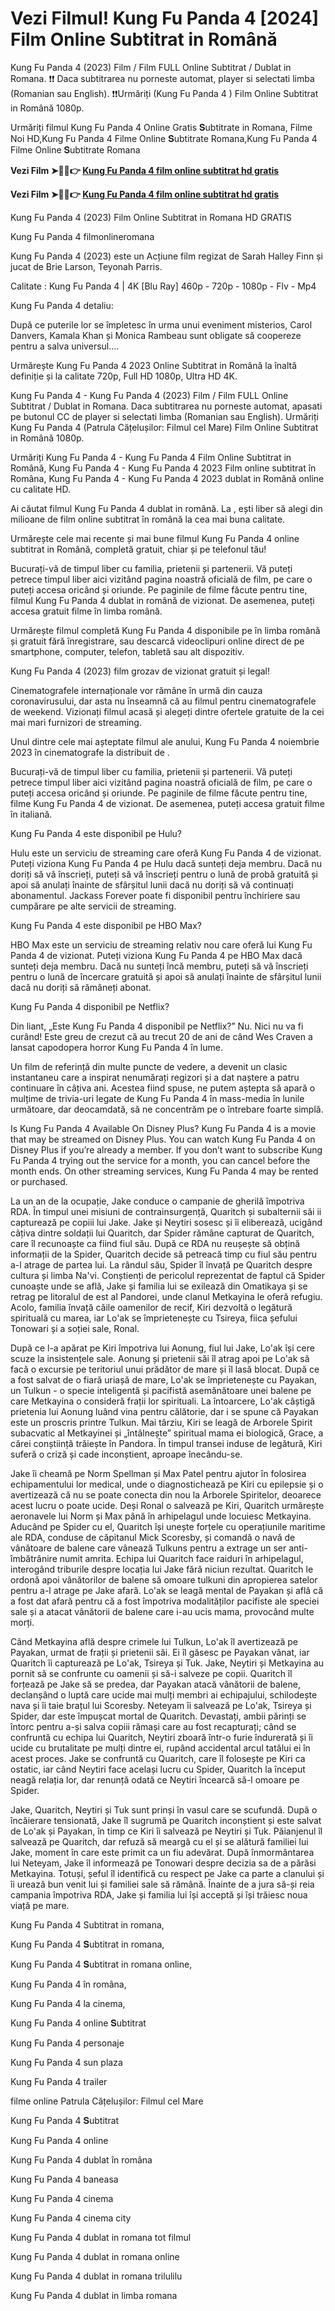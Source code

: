 # Vezi Filmul! Kung Fu Panda 4 [2024] Film Online Subtitrat in Română

Kung Fu Panda 4 (2023) Film / Film FULL Online Subtitrat / Dublat in Romana. ❗❗️️ Daca subtitrarea nu porneste automat, player si selectati limba (Romanian sau English). ❗❗️️Urmăriți (Kung Fu Panda 4 ) Film Online Subtitrat in Română 1080p.

Urmăriți filmul Kung Fu Panda 4 Online Gratis 𝐒ubtitrate in Romana, Filme Noi HD,Kung Fu Panda 4 Filme Online 𝐒ubtitrate Romana,Kung Fu Panda 4 Filme Online 𝐒ubtitrate Romana

**Vezi Film ➤🔴✅👉 [Kung Fu Panda 4 film online subtitrat hd gratis](https://box-locker.org/ro/1011985/kung-fu-panda-4.html)**

**Vezi Film ➤🔴✅👉 [Kung Fu Panda 4 film online subtitrat hd gratis](https://box-locker.org/ro/1011985/kung-fu-panda-4.html)**

Kung Fu Panda 4 (2023) Film Online Subtitrat in Romana HD GRATIS

Kung Fu Panda 4 filmonlineromana

Kung Fu Panda 4 (2023) este un Acțiune film regizat de Sarah Halley Finn și jucat de Brie Larson, Teyonah Parris.

Calitate : Kung Fu Panda 4 | 4K [Blu Ray] 460p - 720p - 1080p - Flv - Mp4

Kung Fu Panda 4 detaliu:

După ce puterile lor se împletesc în urma unui eveniment misterios, Carol Danvers, Kamala Khan și Monica Rambeau sunt obligate să coopereze pentru a salva universul....

Urmărește Kung Fu Panda 4 2023 Online Subtitrat in Română la înaltă definiție și la calitate 720p, Full HD 1080p, Ultra HD 4K.

Kung Fu Panda 4 - Kung Fu Panda 4 (2023) Film / Film FULL Online Subtitrat / Dublat in Romana. Daca subtitrarea nu porneste automat, apasati pe butonul CC de player si selectati limba (Romanian sau English). Urmăriți Kung Fu Panda 4 (Patrula Cățelușilor: Filmul cel Mare) Film Online Subtitrat in Română 1080p.

Urmăriți Kung Fu Panda 4 - Kung Fu Panda 4 Film Online Subtitrat in Română, Kung Fu Panda 4 - Kung Fu Panda 4 2023 Film online subtitrat în Româna, Kung Fu Panda 4 - Kung Fu Panda 4 2023 dublat in Română online cu calitate HD.

Ai căutat filmul Kung Fu Panda 4 dublat in română. La , ești liber să alegi din milioane de film online subtitrat în română la cea mai buna calitate.

Urmărește cele mai recente și mai bune filmul Kung Fu Panda 4 online subtitrat in Română, completă gratuit, chiar și pe telefonul tău!

Bucurați-vă de timpul liber cu familia, prietenii și partenerii. Vă puteți petrece timpul liber aici vizitând pagina noastră oficială de film, pe care o puteți accesa oricând și oriunde. Pe paginile de filme făcute pentru tine, filmul Kung Fu Panda 4 dublat in română de vizionat. De asemenea, puteți accesa gratuit filme în limba română.

Urmărește filmul completă Kung Fu Panda 4 disponibile pe în limba română și gratuit fără înregistrare, sau descarcă videoclipuri online direct de pe smartphone, computer, telefon, tabletă sau alt dispozitiv.

Kung Fu Panda 4 (2023) film grozav de vizionat gratuit și legal!

Cinematografele internaționale vor rămâne în urmă din cauza coronavirusului, dar asta nu înseamnă că au filmul pentru cinematografele de weekend. Vizionați filmul acasă și alegeți dintre ofertele gratuite de la cei mai mari furnizori de streaming.

Unul dintre cele mai așteptate filmul ale anului, Kung Fu Panda 4 noiembrie 2023 în cinematografe la distribuit de .

Bucurați-vă de timpul liber cu familia, prietenii și partenerii. Vă puteți petrece timpul liber aici vizitând pagina noastră oficială de film, pe care o puteți accesa oricând și oriunde. Pe paginile de filme făcute pentru tine, filme Kung Fu Panda 4 de vizionat. De asemenea, puteți accesa gratuit filme în italiană.

Kung Fu Panda 4 este disponibil pe Hulu?

Hulu este un serviciu de streaming care oferă Kung Fu Panda 4 de vizionat. Puteți viziona Kung Fu Panda 4 pe Hulu dacă sunteți deja membru. Dacă nu doriți să vă înscrieți, puteți să vă înscrieți pentru o lună de probă gratuită și apoi să anulați înainte de sfârșitul lunii dacă nu doriți să vă continuați abonamentul. Jackass Forever poate fi disponibil pentru închiriere sau cumpărare pe alte servicii de streaming.

Kung Fu Panda 4 este disponibil pe HBO Max?

HBO Max este un serviciu de streaming relativ nou care oferă lui Kung Fu Panda 4 de vizionat. Puteți viziona Kung Fu Panda 4 pe HBO Max dacă sunteți deja membru. Dacă nu sunteți încă membru, puteți să vă înscrieți pentru o lună de încercare gratuită și apoi să anulați înainte de sfârșitul lunii dacă nu doriți să rămâneți abonat.

Kung Fu Panda 4 disponibil pe Netflix?

Din liant, „Este Kung Fu Panda 4 disponibil pe Netflix?” Nu. Nici nu va fi curând! Este greu de crezut că au trecut 20 de ani de când Wes Craven a lansat capodopera horror Kung Fu Panda 4 în lume.

Un film de referință din multe puncte de vedere, a devenit un clasic instantaneu care a inspirat nenumărați regizori și a dat naștere a patru continuare în câțiva ani. Acestea fiind spuse, ne putem aștepta să apară o mulțime de trivia-uri legate de Kung Fu Panda 4 în mass-media în lunile următoare, dar deocamdată, să ne concentrăm pe o întrebare foarte simplă.

Is Kung Fu Panda 4 Available On Disney Plus? Kung Fu Panda 4 is a movie that may be streamed on Disney Plus. You can watch Kung Fu Panda 4 on Disney Plus if you’re already a member. If you don’t want to subscribe Kung Fu Panda 4 trying out the service for a month, you can cancel before the month ends. On other streaming services, Kung Fu Panda 4 may be rented or purchased.

La un an de la ocupație, Jake conduce o campanie de gherilă împotriva RDA. În timpul unei misiuni de contrainsurgență, Quaritch și subalternii săi ii capturează pe copiii lui Jake. Jake și Neytiri sosesc și îi eliberează, ucigând câțiva dintre soldații lui Quaritch, dar Spider rămâne capturat de Quaritch, care îl recunoaște ca fiind fiul său. După ce RDA nu reușește să obțină informații de la Spider, Quaritch decide să petreacă timp cu fiul său pentru a-l atrage de partea lui. La rândul său, Spider îl învață pe Quaritch despre cultura și limba Na'vi. Conștienți de pericolul reprezentat de faptul că Spider cunoaște unde se află, Jake și familia lui se exilează din Omatikaya și se retrag pe litoralul de est al Pandorei, unde clanul Metkayina le oferă refugiu. Acolo, familia învață căile oamenilor de recif, Kiri dezvoltă o legătură spirituală cu marea, iar Lo'ak se împrietenește cu Tsireya, fiica șefului Tonowari și a soției sale, Ronal.

După ce l-a apărat pe Kiri împotriva lui Aonung, fiul lui Jake, Lo'ak își cere scuze la insistențele sale. Aonung și prietenii săi îl atrag apoi pe Lo'ak să facă o excursie pe teritoriul unui prădător de mare și îl lasă blocat. După ce a fost salvat de o fiară uriașă de mare, Lo'ak se împrietenește cu Payakan, un Tulkun - o specie inteligentă și pacifistă asemănătoare unei balene pe care Metkayina o consideră frații lor spirituali. La întoarcere, Lo'ak câștigă prietenia lui Aonung luând vina pentru călătorie, dar i se spune că Payakan este un proscris printre Tulkun. Mai târziu, Kiri se leagă de Arborele Spirit subacvatic al Metkayinei și „întâlnește” spiritual mama ei biologică, Grace, a cărei conștiință trăiește în Pandora. În timpul transei induse de legătură, Kiri suferă o criză și cade inconștient, aproape înecându-se.

Jake îi cheamă pe Norm Spellman și Max Patel pentru ajutor în folosirea echipamentului lor medical, unde o diagnostichează pe Kiri cu epilepsie și o avertizează că nu se poate conecta din nou la Arborele Spiritelor, deoarece acest lucru o poate ucide. Deși Ronal o salvează pe Kiri, Quaritch urmărește aeronavele lui Norm și Max până în arhipelagul unde locuiesc Metkayina. Aducând pe Spider cu el, Quaritch își unește forțele cu operațiunile maritime ale RDA, conduse de căpitanul Mick Scoresby, și comandă o navă de vânătoare de balene care vânează Tulkuns pentru a extrage un ser anti-îmbătrânire numit amrita. Echipa lui Quaritch face raiduri în arhipelagul, interogând triburile despre locația lui Jake fără niciun rezultat. Quaritch le ordonă apoi vânătorilor de balene să omoare tulkuni din apropierea satelor pentru a-l atrage pe Jake afară. Lo'ak se leagă mental de Payakan și află că a fost dat afară pentru că a fost împotriva modalităților pacifiste ale speciei sale și a atacat vânătorii de balene care i-au ucis mama, provocând multe morți.

Când Metkayina află despre crimele lui Tulkun, Lo'ak îl avertizează pe Payakan, urmat de frații și prietenii săi. Ei îl găsesc pe Payakan vânat, iar Quaritch îi capturează pe Lo'ak, Tsireya și Tuk. Jake, Neytiri și Metkayina au pornit să se confrunte cu oamenii și să-i salveze pe copii. Quaritch îl forțează pe Jake să se predea, dar Payakan atacă vânătorii de balene, declanșând o luptă care ucide mai mulți membri ai echipajului, schilodește nava și îi taie brațul lui Scoresby. Neteyam îi salvează pe Lo'ak, Tsireya și Spider, dar este împușcat mortal de Quaritch. Devastați, ambii părinți se întorc pentru a-și salva copiii rămași care au fost recapturați; când se confruntă cu echipa lui Quaritch, Neytiri zboară într-o furie îndurerată și îi ucide cu brutalitate pe mulți dintre ei, rupând accidental arcul tatălui ei în acest proces. Jake se confruntă cu Quaritch, care îl folosește pe Kiri ca ostatic, iar când Neytiri face același lucru cu Spider, Quaritch la început neagă relația lor, dar renunță odată ce Neytiri încearcă să-l omoare pe Spider.

Jake, Quaritch, Neytiri și Tuk sunt prinși în vasul care se scufundă. După o încăierare tensionată, Jake îl sugrumă pe Quaritch inconștient și este salvat de Lo'ak și Payakan, în timp ce Kiri îi salvează pe Neytiri și Tuk. Păianjenul îl salvează pe Quaritch, dar refuză să meargă cu el și se alătură familiei lui Jake, moment în care este primit ca un fiu adevărat. După înmormântarea lui Neteyam, Jake îl informează pe Tonowari despre decizia sa de a părăsi Metkayina. Totuși, șeful îl identifică cu respect pe Jake ca parte a clanului și îi urează bun venit lui și familiei sale să rămână. Înainte de a jura să-și reia campania împotriva RDA, Jake și familia lui își acceptă și își trăiesc noua viață pe mare.

Kung Fu Panda 4 Subtitrat in romana,

Kung Fu Panda 4 𝐒ubtitrat in romana,

Kung Fu Panda 4 𝐒ubtitrat in romana online,

Kung Fu Panda 4 în româna,

Kung Fu Panda 4 la cinema,

Kung Fu Panda 4 online 𝐒ubtitrat

Kung Fu Panda 4 personaje

Kung Fu Panda 4 sun plaza

Kung Fu Panda 4 trailer

filme online Patrula Cățelușilor: Filmul cel Mare

Kung Fu Panda 4 𝐒ubtitrat

Kung Fu Panda 4 online

Kung Fu Panda 4 dublat în româna

Kung Fu Panda 4 baneasa

Kung Fu Panda 4 cinema

Kung Fu Panda 4 cinema city

Kung Fu Panda 4 dublat in romana tot filmul

Kung Fu Panda 4 dublat in romana online

Kung Fu Panda 4 dublat in romana trilulilu

Kung Fu Panda 4 dublat in limba romana
